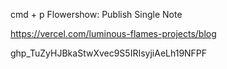 
cmd + p
Flowershow: Publish Single Note


https://vercel.com/luminous-flames-projects/blog


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